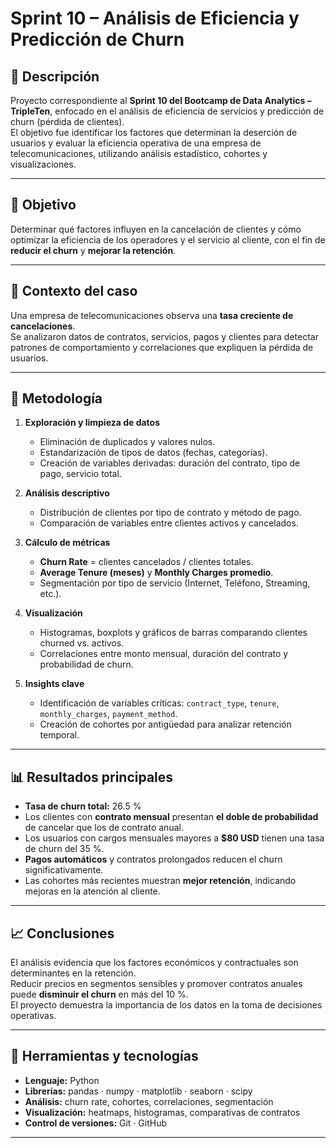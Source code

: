 # Sprint 10 – Análisis de Eficiencia y Predicción de Churn

## 📄 Descripción
Proyecto correspondiente al **Sprint 10 del Bootcamp de Data Analytics – TripleTen**, enfocado en el análisis de eficiencia de servicios y predicción de churn (pérdida de clientes).  
El objetivo fue identificar los factores que determinan la deserción de usuarios y evaluar la eficiencia operativa de una empresa de telecomunicaciones, utilizando análisis estadístico, cohortes y visualizaciones.

---

## 🎯 Objetivo
Determinar qué factores influyen en la cancelación de clientes y cómo optimizar la eficiencia de los operadores y el servicio al cliente, con el fin de **reducir el churn** y **mejorar la retención**.

---

## 🧩 Contexto del caso
Una empresa de telecomunicaciones observa una **tasa creciente de cancelaciones**.  
Se analizaron datos de contratos, servicios, pagos y clientes para detectar patrones de comportamiento y correlaciones que expliquen la pérdida de usuarios.

---

## 🧠 Metodología

1. **Exploración y limpieza de datos**
   - Eliminación de duplicados y valores nulos.  
   - Estandarización de tipos de datos (fechas, categorías).  
   - Creación de variables derivadas: duración del contrato, tipo de pago, servicio total.

2. **Análisis descriptivo**
   - Distribución de clientes por tipo de contrato y método de pago.  
   - Comparación de variables entre clientes activos y cancelados.  

3. **Cálculo de métricas**
   - **Churn Rate** = clientes cancelados / clientes totales.  
   - **Average Tenure (meses)** y **Monthly Charges promedio**.  
   - Segmentación por tipo de servicio (Internet, Teléfono, Streaming, etc.).  

4. **Visualización**
   - Histogramas, boxplots y gráficos de barras comparando clientes churned vs. activos.  
   - Correlaciones entre monto mensual, duración del contrato y probabilidad de churn.  

5. **Insights clave**
   - Identificación de variables críticas: `contract_type`, `tenure`, `monthly_charges`, `payment_method`.  
   - Creación de cohortes por antigüedad para analizar retención temporal.

---

## 📊 Resultados principales

- **Tasa de churn total:** 26.5 %  
- Los clientes con **contrato mensual** presentan **el doble de probabilidad** de cancelar que los de contrato anual.  
- Los usuarios con cargos mensuales mayores a **$80 USD** tienen una tasa de churn del 35 %.  
- **Pagos automáticos** y contratos prolongados reducen el churn significativamente.  
- Las cohortes más recientes muestran **mejor retención**, indicando mejoras en la atención al cliente.  

---

## 📈 Conclusiones
El análisis evidencia que los factores económicos y contractuales son determinantes en la retención.  
Reducir precios en segmentos sensibles y promover contratos anuales puede **disminuir el churn** en más del 10 %.  
El proyecto demuestra la importancia de los datos en la toma de decisiones operativas.

---

## 🧰 Herramientas y tecnologías
- **Lenguaje:** Python  
- **Librerías:** pandas · numpy · matplotlib · seaborn · scipy  
- **Análisis:** churn rate, cohortes, correlaciones, segmentación  
- **Visualización:** heatmaps, histogramas, comparativas de contratos  
- **Control de versiones:** Git · GitHub  

---

